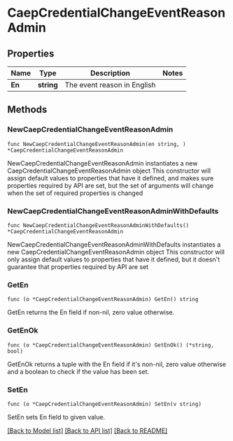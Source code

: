# CaepCredentialChangeEventReasonAdmin

## Properties

Name | Type | Description | Notes
------------ | ------------- | ------------- | -------------
**En** | **string** | The event reason in English | 

## Methods

### NewCaepCredentialChangeEventReasonAdmin

`func NewCaepCredentialChangeEventReasonAdmin(en string, ) *CaepCredentialChangeEventReasonAdmin`

NewCaepCredentialChangeEventReasonAdmin instantiates a new CaepCredentialChangeEventReasonAdmin object
This constructor will assign default values to properties that have it defined,
and makes sure properties required by API are set, but the set of arguments
will change when the set of required properties is changed

### NewCaepCredentialChangeEventReasonAdminWithDefaults

`func NewCaepCredentialChangeEventReasonAdminWithDefaults() *CaepCredentialChangeEventReasonAdmin`

NewCaepCredentialChangeEventReasonAdminWithDefaults instantiates a new CaepCredentialChangeEventReasonAdmin object
This constructor will only assign default values to properties that have it defined,
but it doesn't guarantee that properties required by API are set

### GetEn

`func (o *CaepCredentialChangeEventReasonAdmin) GetEn() string`

GetEn returns the En field if non-nil, zero value otherwise.

### GetEnOk

`func (o *CaepCredentialChangeEventReasonAdmin) GetEnOk() (*string, bool)`

GetEnOk returns a tuple with the En field if it's non-nil, zero value otherwise
and a boolean to check if the value has been set.

### SetEn

`func (o *CaepCredentialChangeEventReasonAdmin) SetEn(v string)`

SetEn sets En field to given value.



[[Back to Model list]](../README.md#documentation-for-models) [[Back to API list]](../README.md#documentation-for-api-endpoints) [[Back to README]](../README.md)


